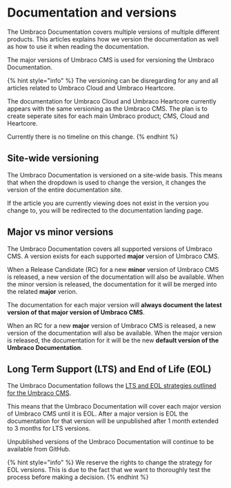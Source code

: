 # Documentation and versions

The Umbraco Documentation covers multiple versions of multiple different products. This articles explains how we version the documentation as well as how to use it when reading the documentation.

The major versions of Umbraco CMS is used for versioning the Umbraco Documentation.

{% hint style="info" %}
The versioning can be disregarding for any and all articles related to Umbraco Cloud and Umbraco Heartcore.

The documentation for Umbraco Cloud and Umbraco Heartcore currently appears with the same versioning as the Umbraco CMS. The plan is to create seperate sites for each main Umbraco product; CMS, Cloud and Heartcore.

Currently there is no timeline on this change.
{% endhint %}

## Site-wide versioning

The Umbraco Documentation is versioned on a site-wide basis. This means that when the dropdown is used to change the version, it changes the version of the entire documentation site.

If the article you are currently viewing does not exist in the version you change to, you will be redirected to the documentation landing page.

## Major vs minor versions

The Umbraco Documentation covers all supported versions of Umbraco CMS. A version exists for each supported **major** version of Umbraco CMS.

When a Release Candidate (RC) for a new **minor** version of Umbraco CMS is released, a new version of the documentation will also be available. When the minor version is released, the documentation for it will be merged into the related **major** verion.

The documentation for each major version will **always document the latest version of that major version of Umbraco CMS**.

When an RC for a new **major** version of Umbraco CMS is released, a new version of the documentation will also be available. When the major version is released, the documentation for it will be the new **default version of the Umbraco Documentation**.

## Long Term Support (LTS) and End of Life (EOL)

The Umbraco Documentation follows the [LTS and EOL strategies outlined for the Umbraco CMS](https://umbraco.com/products/knowledge-center/long-term-support-and-end-of-life/).

This means that the Umbraco Documentation will cover each major version of Umbraco CMS until it is EOL. After a major version is EOL the documentation for that version will be unpublished after 1 month extended to 3 months for LTS versions.

Unpublished versions of the Umbraco Documentation will continue to be available from GitHub.

{% hint style="info" %}
We reserve the rights to change the strategy for EOL versions. This is due to the fact that we want to thoroughly test the process before making a decision.
{% endhint %}

